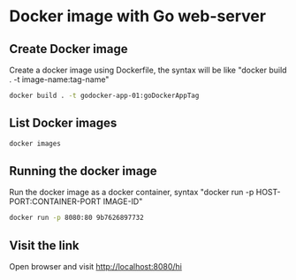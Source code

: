 # Docker image with Go web-server


## Create Docker image 
Create a docker image using Dockerfile, the syntax will be like "docker build . -t image-name:tag-name"

```bash
docker build . -t godocker-app-01:goDockerAppTag
```

## List Docker images 
```bash
docker images
```
  

## Running the docker image 
Run the docker image as a docker container, syntax "docker run -p HOST-PORT:CONTAINER-PORT IMAGE-ID" 
```bash
docker run -p 8080:80 9b7626897732
```

## Visit the link 
Open browser and visit [http://localhost:8080/hi](http://localhost:8080/hi)